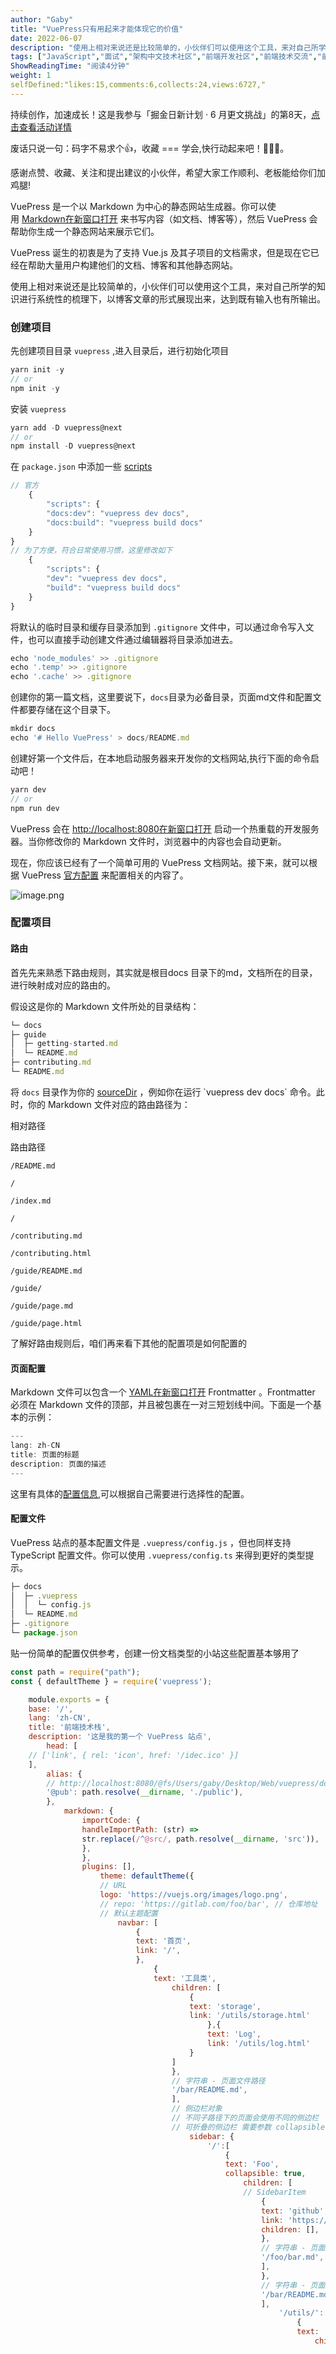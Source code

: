 ```yaml
---
author: "Gaby"
title: "VuePress只有用起来才能体现它的价值"
date: 2022-06-07
description: "使用上相对来说还是比较简单的，小伙伴们可以使用这个工具，来对自己所学的知识进行系统性的梳理下，以博客文章的形式展现出来，达到既有输入也有所输出。"
tags: ["JavaScript","面试","架构中文技术社区","前端开发社区","前端技术交流","前端框架教程","JavaScript 学习资源","CSS 技巧与最佳实践","HTML5 最新动态","前端工程师职业发展","开源前端项目","前端技术趋势"]
ShowReadingTime: "阅读4分钟"
weight: 1
selfDefined:"likes:15,comments:6,collects:24,views:6727,"
---
```

持续创作，加速成长！这是我参与「掘金日新计划 · 6 月更文挑战」的第8天，[点击查看活动详情](https://juejin.cn/post/7099702781094674468 "https://juejin.cn/post/7099702781094674468")

废话只说一句：码字不易求个👍，收藏 === 学会,快行动起来吧！🙇‍🙇‍🙇‍。

感谢点赞、收藏、关注和提出建议的小伙伴，希望大家工作顺利、老板能给你们加鸡腿!

VuePress 是一个以 Markdown 为中心的静态网站生成器。你可以使用 [Markdown在新窗口打开](https://link.juejin.cn?target=https%3A%2F%2Fzh.wikipedia.org%2Fwiki%2FMarkdown "https://zh.wikipedia.org/wiki/Markdown") 来书写内容（如文档、博客等），然后 VuePress 会帮助你生成一个静态网站来展示它们。

VuePress 诞生的初衷是为了支持 Vue.js 及其子项目的文档需求，但是现在它已经在帮助大量用户构建他们的文档、博客和其他静态网站。

使用上相对来说还是比较简单的，小伙伴们可以使用这个工具，来对自己所学的知识进行系统性的梳理下，以博客文章的形式展现出来，达到既有输入也有所输出。

### 创建项目

先创建项目目录 `vuepress` ,进入目录后，进行初始化项目

```js
yarn init -y
// or
npm init -y
```

安装 `vuepress`

```js
yarn add -D vuepress@next
// or
npm install -D vuepress@next
```

在 `package.json` 中添加一些 [scripts](https://link.juejin.cn?target=https%3A%2F%2Fclassic.yarnpkg.com%2Fzh-Hans%2Fdocs%2Fpackage-json%23toc-scripts "https://classic.yarnpkg.com/zh-Hans/docs/package-json#toc-scripts")

```js
// 官方
    {
        "scripts": {
        "docs:dev": "vuepress dev docs",
        "docs:build": "vuepress build docs"
    }
}
// 为了方便，符合日常使用习惯，这里修改如下
    {
        "scripts": {
        "dev": "vuepress dev docs",
        "build": "vuepress build docs"
    }
}
```

将默认的临时目录和缓存目录添加到 `.gitignore` 文件中，可以通过命令写入文件，也可以直接手动创建文件通过编辑器将目录添加进去。

```js
echo 'node_modules' >> .gitignore
echo '.temp' >> .gitignore
echo '.cache' >> .gitignore
```

创建你的第一篇文档，这里要说下，`docs`目录为必备目录，页面md文件和配置文件都要存储在这个目录下。

```js
mkdir docs
echo '# Hello VuePress' > docs/README.md
```

创建好第一个文件后，在本地启动服务器来开发你的文档网站,执行下面的命令启动吧！

```js
yarn dev
// or
npm run dev
```

VuePress 会在 [http://localhost:8080在新窗口打开](https://link.juejin.cn?target=http%3A%2F%2Flocalhost%3A8080%2F "http://localhost:8080/") 启动一个热重载的开发服务器。当你修改你的 Markdown 文件时，浏览器中的内容也会自动更新。

现在，你应该已经有了一个简单可用的 VuePress 文档网站。接下来，就可以根据 VuePress [官方配置](https://link.juejin.cn?target=https%3A%2F%2Fv2.vuepress.vuejs.org%2Fzh%2Fguide%2Fconfiguration.html "https://v2.vuepress.vuejs.org/zh/guide/configuration.html") 来配置相关的内容了。

![image.png](/images/jueJin/a2b2e36089ad487.png)

### 配置项目

#### 路由

首先先来熟悉下路由规则，其实就是根目docs 目录下的md，文档所在的目录，进行映射成对应的路由的。

假设这是你的 Markdown 文件所处的目录结构：

```js
└─ docs
├─ guide
│  ├─ getting-started.md
│  └─ README.md
├─ contributing.md
└─ README.md
```

将 `docs` 目录作为你的 [sourceDir](https://link.juejin.cn?target=https%3A%2F%2Fv2.vuepress.vuejs.org%2Fzh%2Freference%2Fcli.html "https://v2.vuepress.vuejs.org/zh/reference/cli.html") ，例如你在运行 `vuepress dev docs` 命令。此时，你的 Markdown 文件对应的路由路径为：

相对路径

路由路径

`/README.md`

`/`

`/index.md`

`/`

`/contributing.md`

`/contributing.html`

`/guide/README.md`

`/guide/`

`/guide/page.md`

`/guide/page.html`

了解好路由规则后，咱们再来看下其他的配置项是如何配置的

#### 页面配置

Markdown 文件可以包含一个 [YAML在新窗口打开](https://link.juejin.cn?target=https%3A%2F%2Fyaml.org%2F "https://yaml.org/") Frontmatter 。Frontmatter 必须在 Markdown 文件的顶部，并且被包裹在一对三短划线中间。下面是一个基本的示例：

```js
---
lang: zh-CN
title: 页面的标题
description: 页面的描述
---
```

这里有具体的[配置信息](https://link.juejin.cn?target=https%3A%2F%2Fv2.vuepress.vuejs.org%2Fzh%2Freference%2Ffrontmatter.html "https://v2.vuepress.vuejs.org/zh/reference/frontmatter.html"),可以根据自己需要进行选择性的配置。

#### 配置文件

VuePress 站点的基本配置文件是 `.vuepress/config.js` ，但也同样支持 TypeScript 配置文件。你可以使用 `.vuepress/config.ts` 来得到更好的类型提示。

```js
├─ docs
│  ├─ .vuepress
│  │  └─ config.js
│  └─ README.md
├─ .gitignore
└─ package.json
```

贴一份简单的配置仅供参考，创建一份文档类型的小站这些配置基本够用了

```js
const path = require("path");
const { defaultTheme } = require('vuepress');

    module.exports = {
    base: '/',
    lang: 'zh-CN',
    title: '前端技术栈',
    description: '这是我的第一个 VuePress 站点',
        head: [
    // ['link', { rel: 'icon', href: '/idec.ico' }]
    ],
        alias: {
        // http://localhost:8080/@fs/Users/gaby/Desktop/Web/vuepress/docs/.vuepress/public/
        '@pub': path.resolve(__dirname, './public'),
        },
            markdown: {
                importCode: {
                handleImportPath: (str) =>
                str.replace(/^@src/, path.resolve(__dirname, 'src')),
                },
                },
                plugins: [],
                    theme: defaultTheme({
                    // URL
                    logo: 'https://vuejs.org/images/logo.png',
                    // repo: 'https://gitlab.com/foo/bar', // 仓库地址
                    // 默认主题配置
                        navbar: [
                            {
                            text: '首页',
                            link: '/',
                            },
                                {
                                text: '工具类',
                                    children: [
                                        {
                                        text: 'storage',
                                        link: '/utils/storage.html'
                                            },{
                                            text: 'Log',
                                            link: '/utils/log.html'
                                        }
                                    ]
                                    },
                                    // 字符串 - 页面文件路径
                                    '/bar/README.md',
                                    ],
                                    // 侧边栏对象
                                    // 不同子路径下的页面会使用不同的侧边栏
                                    // 可折叠的侧边栏 需要参数 collapsible: true,
                                        sidebar: {
                                            '/':[
                                                {
                                                text: 'Foo',
                                                collapsible: true,
                                                    children: [
                                                    // SidebarItem
                                                        {
                                                        text: 'github',
                                                        link: 'https://github.com',
                                                        children: [],
                                                        },
                                                        // 字符串 - 页面文件路径
                                                        '/foo/bar.md',
                                                        ],
                                                        },
                                                        // 字符串 - 页面文件路径
                                                        '/bar/README.md',
                                                        ],
                                                            '/utils/': [
                                                                {
                                                                text: '工具类',
                                                                    children: [
                                                                        {
                                                                        text: 'storage',
                                                                        link: '/utils/storage.html'
                                                                        },
                                                                            {
                                                                            text: 'Log',
                                                                            link: '/utils/log.html',
                                                                            },
                                                                            // '/guide/README.md', '/guide/getting-started.md'
                                                                            ],
                                                                            },
                                                                            ],
                                                                                '/reference/': [
                                                                                    {
                                                                                    text: 'Reference',
                                                                                    children: ['/reference/cli.md', '/reference/config.md'],
                                                                                    },
                                                                                    ],
                                                                                }
                                                                                })
                                                                            }
```

![image.png](/images/jueJin/0a6cd359589c44a.png)

这个是文件目录，可以通过 styles/index.scss 进行样式重写。

### 小结

好东西还是得用，才能体现他的价值，这里只做抛转引入，给大家简单介绍下使用，后续有时间再对自定义主题进行输出一篇，以帮助更多想伙伴进行主题的自定义。